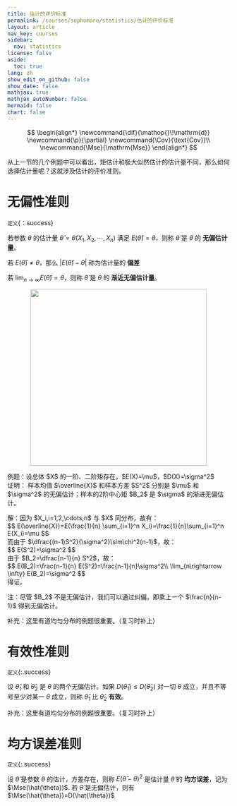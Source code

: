 ```yaml
---
title: 估计的评价标准
permalink: /courses/sophomore/statistics/估计的评价标准
layout: article
nav_key: courses
sidebar:
  nav: statistics
license: false
aside:
  toc: true
lang: zh
show_edit_on_github: false
show_date: false
mathjax: true
mathjax_autoNumber: false
mermaid: false
chart: false
---
```

<!--more-->

$$
\begin{align*}
\newcommand{\dif}{\mathop{}\!\mathrm{d}}
\newcommand{\p}{\partial}
\newcommand{\Cov}{\text{Cov}}\\
\newcommand{\Mse}{\mathrm{Mse}}
\end{align*}
$$

从上一节的几个例题中可以看出，矩估计和极大似然估计的估计量不同，那么如何选择估计量呢？这就涉及估计的评价准则。

# 无偏性准则

`定义`{：success}

若参数 $\theta$ 的估计量 $\hat{\theta}=\hat{\theta}(X_1,X_2,\cdots,X_n)$ 满足 $E(\hat{\theta})=\theta$，则称 $\hat{\theta}$ 是 $\theta$ 的 **无偏估计量**。

若 $E(\hat{\theta})\neq \theta$，那么 $\vert E(\hat{\theta})-\theta \vert$ 称为估计量的 **偏差**

若 $\lim_{n\rightarrow \infty} E(\hat{\theta})=\theta$，则称 $\hat{\theta}$ 是 $\theta$ 的 **渐近无偏估计量**。

<center><img src="https://i.loli.net/2020/05/21/9lHwQSyinhbLIDM.jpg" width="400"></center>

<p class="success">
例题：设总体 $X$ 的一阶、二阶矩存在，$E(X)=\mu$，$D(X)=\sigma^2$<br>
证明： 样本均值 $\overline{X}$ 和样本方差 $S^2$ 分别是 $\mu$ 和 $\sigma^2$ 的无偏估计；样本的2阶中心矩 $B_2$ 是 $\sigma$ 的渐进无偏估计。
</p>

<p class="info">
解：因为 $X_i,i=1,2,\cdots,n$ 与 $X$ 同分布，故有：<br>
$$
E(\overline{X})=E(\frac{1}{n} \sum_{i=1}^n X_i)=\frac{1}{n}\sum_{i=1}^n E(X_i)=\mu
$$<br>
而由于 $\dfrac{(n-1)S^2}{\sigma^2}\sim\chi^2(n-1)$，故：<br>
$$
E(S^2)=\sigma^2
$$<br>
由于 $B_2=\dfrac{n-1}{n} S^2$，故：<br>
$$
E(B_2)=\frac{n-1}{n} E(S^2)=\frac{n-1}{n}\sigma^2\\
\lim_{n\rightarrow \infty} E(B_2)=\sigma^2
$$<br>
得证。
</p>
<p class="warning">
注：尽管 $B_2$ 不是无偏估计，我们可以通过纠偏，即乘上一个 $\frac{n}{n-1}$ 得到无偏估计。
</p>

补充：这里有道均匀分布的例题很重要。（复习时补上）

# 有效性准则

`定义`{:.success}

设 $\hat{\theta}_1$ 和 $\hat{\theta}_2$ 是 $\theta$ 的两个无偏估计。如果 $D(\hat{\theta}_1)\leq D(\hat{\theta}_2)$ 对一切 $\theta$ 成立，并且不等号至少对某一 $\theta$ 成立，则称 $\hat{\theta}_1$ 比 $\hat{\theta}_2$ **有效**。

补充：这里有道均匀分布的例题很重要。（复习时补上）

# 均方误差准则

`定义`{:.success}

设 $\hat{\theta}$ 是参数 $\theta$ 的估计，方差存在，则称 $E(\hat{\theta}-\theta)^2$ 是估计量 $\hat{\theta}$ 的 **均方误差**，记为 $\Mse(\hat{\theta})$. 若 $\hat{\theta}$ 是无偏估计，则有 $\Mse(\hat{\theta})=D(\hat{\theta})$